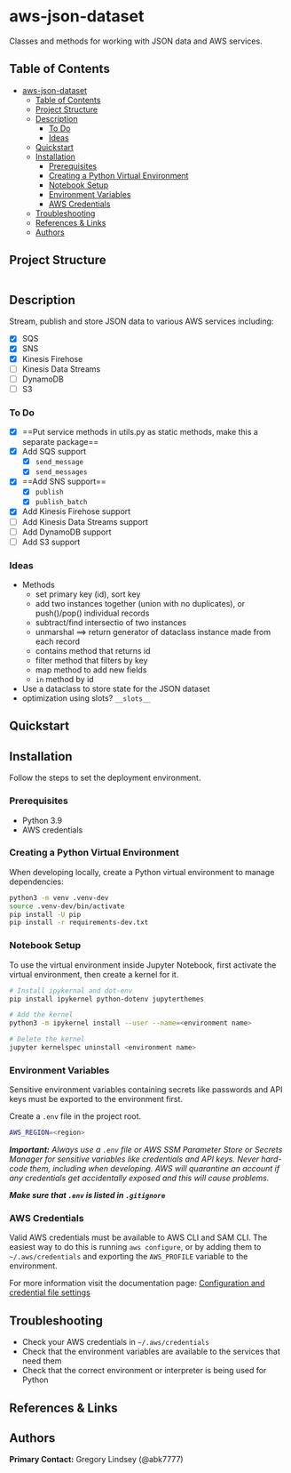 # aws-json-dataset

Classes and methods for working with JSON data and AWS services.

## Table of Contents
- [aws-json-dataset](#aws-json-dataset)
  - [Table of Contents](#table-of-contents)
  - [Project Structure](#project-structure)
  - [Description](#description)
    - [To Do](#to-do)
    - [Ideas](#ideas)
  - [Quickstart](#quickstart)
  - [Installation](#installation)
    - [Prerequisites](#prerequisites)
    - [Creating a Python Virtual Environment](#creating-a-python-virtual-environment)
    - [Notebook Setup](#notebook-setup)
    - [Environment Variables](#environment-variables)
    - [AWS Credentials](#aws-credentials)
  - [Troubleshooting](#troubleshooting)
  - [References \& Links](#references--links)
  - [Authors](#authors)

## Project Structure
```bash

```

## Description
Stream, publish and store JSON data to various AWS services including:
- [x] SQS
- [x] SNS
- [x] Kinesis Firehose
- [ ] Kinesis Data Streams
- [ ] DynamoDB
- [ ] S3

### To Do
- [x] ==Put service methods in utils.py as static methods, make this a separate package==
- [x] Add SQS support
  - [x] `send_message`
  - [x] `send_messages`
- [x] ==Add SNS support==
  - [x] `publish`
  - [x] `publish_batch`
- [x] Add Kinesis Firehose support
- [ ] Add Kinesis Data Streams support
- [ ] Add DynamoDB support
- [ ] Add S3 support

### Ideas
- Methods
  - set primary key (id), sort key
  - add two instances together (union with no duplicates), or push()/pop() individual records
  - subtract/find intersectio of two instances
  - unmarshal ==> return generator of dataclass instance made from each record
  - contains method that returns id
  - filter method that filters by key
  - map method to add new fields
  - `in` method by id
- Use a dataclass to store state for the JSON dataset
- optimization using slots? `__slots__`

## Quickstart

## Installation
Follow the steps to set the deployment environment.

### Prerequisites
* Python 3.9
* AWS credentials

### Creating a Python Virtual Environment
When developing locally, create a Python virtual environment to manage dependencies:
```bash
python3 -m venv .venv-dev
source .venv-dev/bin/activate
pip install -U pip
pip install -r requirements-dev.txt
```

### Notebook Setup
To use the virtual environment inside Jupyter Notebook, first activate the virtual environment, then create a kernel for it.
```bash
# Install ipykernal and dot-env
pip install ipykernel python-dotenv jupyterthemes

# Add the kernel
python3 -m ipykernel install --user --name=<environment name>

# Delete the kernel
jupyter kernelspec uninstall <environment name>
```

### Environment Variables

Sensitive environment variables containing secrets like passwords and API keys must be exported to the environment first.

Create a `.env` file in the project root.
```bash
AWS_REGION=<region>
```

***Important:*** *Always use a `.env` file or AWS SSM Parameter Store or Secrets Manager for sensitive variables like credentials and API keys. Never hard-code them, including when developing. AWS will quarantine an account if any credentials get accidentally exposed and this will cause problems.*

***Make sure that `.env` is listed in `.gitignore`***

### AWS Credentials
Valid AWS credentials must be available to AWS CLI and SAM CLI. The easiest way to do this is running `aws configure`, or by adding them to `~/.aws/credentials` and exporting the `AWS_PROFILE` variable to the environment.

For more information visit the documentation page:
[Configuration and credential file settings](https://docs.aws.amazon.com/cli/latest/userguide/cli-configure-files.html)

<!-- ## AWS Deployment
Once an AWS profile is configured and environment variables are exported, the application can be deployed using `make`.
```bash
make deploy
```

## Makefile Usage
```bash
# Deploy all layers
make deploy

# Delete all layers (data in S3 must be deleted manually first)
make delete

# Deploy only one layer
make emr.deploy

# Delete only one layer
make emr.delete
```

## Testing
### Unit Tests
Create a Python virtual environment to manage test dependencies.

```bash
python3 -m venv .venv-test
source .venv-test/bin/activate
pip install -U pip
pip install -r requirements-tests.txt
```
Run tests with the following command.
```bash
coverage run -m pytest
``` -->

## Troubleshooting
* Check your AWS credentials in `~/.aws/credentials`
* Check that the environment variables are available to the services that need them
* Check that the correct environment or interpreter is being used for Python

## References & Links

## Authors
**Primary Contact:** Gregory Lindsey (@abk7777)

